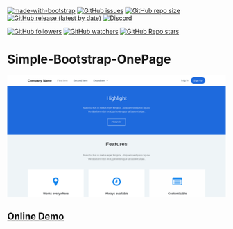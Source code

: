 [![made-with-bootstrap](https://img.shields.io/badge/Made%20with-Bootstrap-1f425f.svg)](https://getbootstrap.com/)
[![GitHub issues](https://img.shields.io/github/issues/Matt0550/Simple-Bootstrap-OnePage)](https://github.com/Matt0550/Simple-Bootstrap-OnePage/issues)
[![GitHub repo size](https://img.shields.io/github/repo-size/Matt0550/Simple-Bootstrap-OnePage)](https://github.com/Matt0550/Simple-Bootstrap-OnePage/)
[![GitHub release (latest by date)](https://img.shields.io/github/downloads/Matt0550/Simple-Bootstrap-OnePage/latest/total)](https://github.com/Matt0550/Simple-Bootstrap-OnePage/releases)
[![Discord](https://img.shields.io/discord/828990499507404820)](https://discord.gg/5WrVyQKWAr)

[![GitHub followers](https://img.shields.io/github/followers/Matt0550?style=social)](https://github.com/Matt0550?tab=followers)
[![GitHub watchers](https://img.shields.io/github/watchers/Matt0550/Simple-Bootstrap-OnePage?style=social)](https://github.com/Matt0550/Simple-Bootstrap-OnePage/watchers)
[![GitHub Repo stars](https://img.shields.io/github/stars/Matt0550/Simple-Bootstrap-OnePage?style=social)](https://github.com/Matt0550/Simple-Bootstrap-OnePage/stargazers)
# Simple-Bootstrap-OnePage
![Simple Bootstrap Onepage Website](simple-bootstrap-onepage.png)

## [Online Demo](https://demo.matt05.ml/simple-bootstrap-onepage/)
